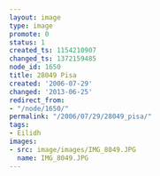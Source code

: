```yaml
---
layout: image
type: image
promote: 0
status: 1
created_ts: 1154210907
changed_ts: 1372159485
node_id: 1650
title: 28049 Pisa
created: '2006-07-29'
changed: '2013-06-25'
redirect_from:
- "/node/1650/"
permalink: "/2006/07/29/28049_pisa/"
tags:
- Eilidh
images:
- src: image/images/IMG_8049.JPG
  name: IMG_8049.JPG
---
```


